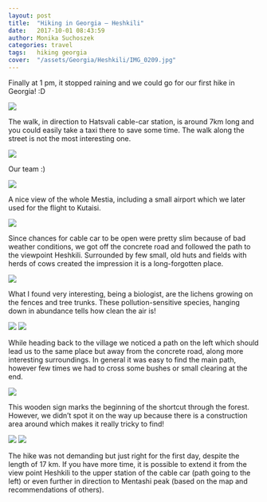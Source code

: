 ```yaml
---
layout: post
title:  "Hiking in Georgia – Heshkili"
date:   2017-10-01 08:43:59
author: Monika Suchoszek
categories: travel
tags:	hiking georgia 
cover:  "/assets/Georgia/Heshkili/IMG_0209.jpg"
---
```


Finally at 1 pm, it stopped raining and we could go for our first hike in Georgia! :D

<img src="/assets/Georgia/Heshkili/IMG_0209.jpg">

The walk, in direction to Hatsvali cable-car station, is around 7km long and you could easily take a 
taxi there to save some time. The walk along the street is not the most interesting one.

<img src="/assets/Georgia/Heshkili/G0676601.jpg">
<p class="caption">Our team :)</p>

<img src="/assets/Georgia/Heshkili/IMG_0211.jpg">

A nice view of the whole Mestia, including a small airport which we later used for the flight to Kutaisi.

<img src="/assets/Georgia/Heshkili/IMG_0257.jpg">

Since chances for cable car to be open were pretty slim because of bad weather conditions, we got off the 
concrete road and followed the path to the viewpoint Heshkili. Surrounded by few small, old huts and fields 
with herds of cows created the impression it is a long-forgotten place.

<img src="/assets/Georgia/Heshkili/IMG_0258.jpg">

What I found very interesting, being a biologist, are the lichens growing on the fences and tree trunks. These 
pollution-sensitive species, hanging down in abundance tells how clean the air is!

<img src="/assets/Georgia/Heshkili/IMG_0261.jpg">
<img src="/assets/Georgia/Heshkili/IMG_0262.jpg">

While heading back to the village we noticed a path on the left which should lead us to the same place but away 
from the concrete road, along more interesting surroundings. In general it was easy to find the main path, however 
few times we had to cross some bushes or small clearing at the end.

<img src="/assets/Georgia/Heshkili/IMG_0263.jpg">

This wooden sign marks the beginning of the shortcut through the forest. However, we didn’t spot it on the way up 
because there is a construction area around which makes it really tricky to find!

<img src="/assets/Georgia/Heshkili/IMG-20171027-heshkili2.jpg">
<img src="/assets/Georgia/Heshkili/Screenshot-from-2017-10-30-21-23-31.png">

The hike was not demanding but just right for the first day, despite the length of 17 km. If you have more time, it 
is possible to extend it from the view point Heshkili to the upper station of the cable car (path going to the left) 
or even further in direction to Mentashi peak (based on the map and recommendations of others).


